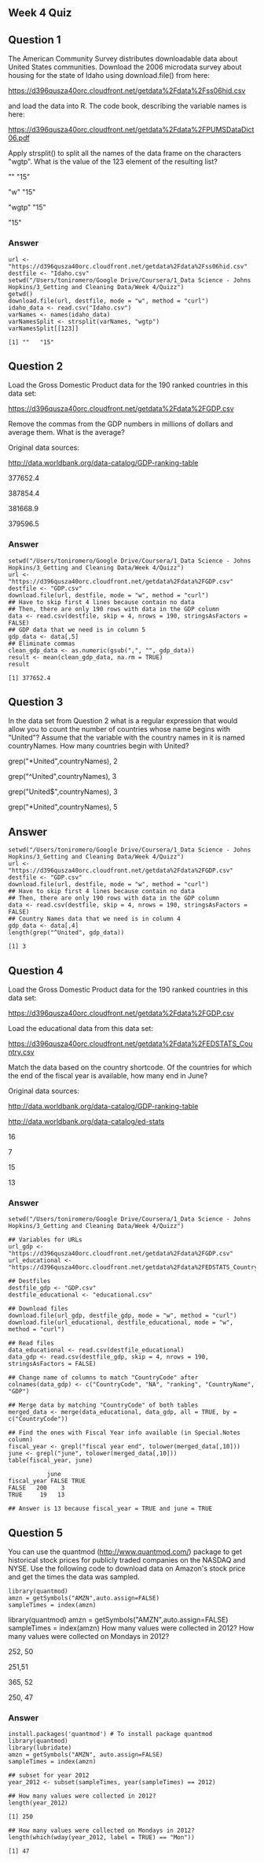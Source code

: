 ## Week 4 Quiz

## Question 1

The American Community Survey distributes downloadable data about United States communities. Download the 2006 microdata survey about housing for the state of Idaho using download.file() from here:

https://d396qusza40orc.cloudfront.net/getdata%2Fdata%2Fss06hid.csv

and load the data into R. The code book, describing the variable names is here:

https://d396qusza40orc.cloudfront.net/getdata%2Fdata%2FPUMSDataDict06.pdf

Apply strsplit() to split all the names of the data frame on the characters "wgtp". What is the value of the 123 element of the resulting list?

"" "15"

"w" "15"

"wgtp" "15"

"15"

### Answer

```
url <- "https://d396qusza40orc.cloudfront.net/getdata%2Fdata%2Fss06hid.csv"
destfile <- "Idaho.csv"
setwd("/Users/toniromero/Google Drive/Coursera/1_Data Science - Johns Hopkins/3_Getting and Cleaning Data/Week 4/Quizz")
getwd()
download.file(url, destfile, mode = "w", method = "curl")
idaho_data <- read.csv("Idaho.csv")
varNames <- names(idaho_data)
varNamesSplit <- strsplit(varNames, "wgtp")
varNamesSplit[[123]]

[1] ""   "15"
```

## Question 2

Load the Gross Domestic Product data for the 190 ranked countries in this data set:

https://d396qusza40orc.cloudfront.net/getdata%2Fdata%2FGDP.csv

Remove the commas from the GDP numbers in millions of dollars and average them. What is the average?

Original data sources:

http://data.worldbank.org/data-catalog/GDP-ranking-table

377652.4

387854.4

381668.9

379596.5

### Answer

```
setwd("/Users/toniromero/Google Drive/Coursera/1_Data Science - Johns Hopkins/3_Getting and Cleaning Data/Week 4/Quizz")
url <- "https://d396qusza40orc.cloudfront.net/getdata%2Fdata%2FGDP.csv"
destfile <- "GDP.csv"
download.file(url, destfile, mode = "w", method = "curl")
## Have to skip first 4 lines because contain no data
## Then, there are only 190 rows with data in the GDP column
data <- read.csv(destfile, skip = 4, nrows = 190, stringsAsFactors = FALSE)
## GDP data that we need is in column 5
gdp_data <- data[,5]
## Eliminate commas
clean_gdp_data <- as.numeric(gsub(",", "", gdp_data))
result <- mean(clean_gdp_data, na.rm = TRUE)
result

[1] 377652.4
```

## Question 3

In the data set from Question 2 what is a regular expression that would allow you to count the number of countries whose name begins with "United"? Assume that the variable with the country names in it is named countryNames. How many countries begin with United?

grep("*United",countryNames), 2   

grep("^United",countryNames), 3

grep("United$",countryNames), 3

grep("*United",countryNames), 5

## Answer



```
setwd("/Users/toniromero/Google Drive/Coursera/1_Data Science - Johns Hopkins/3_Getting and Cleaning Data/Week 4/Quizz")
url <- "https://d396qusza40orc.cloudfront.net/getdata%2Fdata%2FGDP.csv"
destfile <- "GDP.csv"
download.file(url, destfile, mode = "w", method = "curl")
## Have to skip first 4 lines because contain no data
## Then, there are only 190 rows with data in the GDP column
data <- read.csv(destfile, skip = 4, nrows = 190, stringsAsFactors = FALSE)
## Country Names data that we need is in column 4
gdp_data <- data[,4]
length(grep("^United", gdp_data))

[1] 3
```

## Question 4

Load the Gross Domestic Product data for the 190 ranked countries in this data set:

https://d396qusza40orc.cloudfront.net/getdata%2Fdata%2FGDP.csv

Load the educational data from this data set:

https://d396qusza40orc.cloudfront.net/getdata%2Fdata%2FEDSTATS_Country.csv

Match the data based on the country shortcode. Of the countries for which the end of the fiscal year is available, how many end in June?

Original data sources:

http://data.worldbank.org/data-catalog/GDP-ranking-table

http://data.worldbank.org/data-catalog/ed-stats

16

7

15

13

### Answer

```
setwd("/Users/toniromero/Google Drive/Coursera/1_Data Science - Johns Hopkins/3_Getting and Cleaning Data/Week 4/Quizz")

## Variables for URLs
url_gdp <- "https://d396qusza40orc.cloudfront.net/getdata%2Fdata%2FGDP.csv"
url_educational <- "https://d396qusza40orc.cloudfront.net/getdata%2Fdata%2FEDSTATS_Country.csv"

## Destfiles
destfile_gdp <- "GDP.csv"
destfile_educational <- "educational.csv"

## Download files
download.file(url_gdp, destfile_gdp, mode = "w", method = "curl")
download.file(url_educational, destfile_educational, mode = "w", method = "curl")

## Read files
data_educational <- read.csv(destfile_educational)
data_gdp <- read.csv(destfile_gdp, skip = 4, nrows = 190, stringsAsFactors = FALSE)

## Change name of columns to match "CountryCode" after
colnames(data_gdp) <- c("CountryCode", "NA", "ranking", "CountryName", "GDP")

## Merge data by matching "CountryCode" of both tables
merged_data <- merge(data_educational, data_gdp, all = TRUE, by = c("CountryCode"))

## Find the ones with Fiscal Year info available (in Special.Notes column)
fiscal_year <- grepl("fiscal year end", tolower(merged_data[,10]))
june <- grepl("june", tolower(merged_data[,10]))
table(fiscal_year, june)

           june
fiscal_year FALSE TRUE
FALSE   200    3
TRUE     19   13

## Answer is 13 because fiscal_year = TRUE and june = TRUE
```

## Question 5

You can use the quantmod (http://www.quantmod.com/) package to get historical stock prices for publicly traded companies on the NASDAQ and NYSE. Use the following code to download data on Amazon's stock price and get the times the data was sampled.

```
library(quantmod)
amzn = getSymbols("AMZN",auto.assign=FALSE)
sampleTimes = index(amzn)
```


library(quantmod)
amzn = getSymbols("AMZN",auto.assign=FALSE)
sampleTimes = index(amzn)
How many values were collected in 2012? How many values were collected on Mondays in 2012?

252, 50

251,51

365, 52

250, 47

### Answer

```
install.packages('quantmod') # To install package quantmod
library(quantmod)
library(lubridate)
amzn = getSymbols("AMZN", auto.assign=FALSE)
sampleTimes = index(amzn)

## subset for year 2012
year_2012 <- subset(sampleTimes, year(sampleTimes) == 2012)

## How many values were collected in 2012?
length(year_2012)

[1] 250

## How many values were collected on Mondays in 2012?
length(which(wday(year_2012, label = TRUE) == "Mon"))

[1] 47
```
